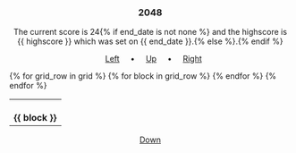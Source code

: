 <h3 align="center">2048</h3>
<p align="center">
  The current score is 24{% if end_date is not none %} and the highscore is {{ highscore }} which was set on {{ end_date }}.{% else %}.{% endif %}
</p>

<p align="center">
  &nbsp;&nbsp;
  <a href="{{server_address}}/click/3">Left</a>
  &nbsp;&nbsp;&nbsp;&nbsp;•&nbsp;&nbsp;&nbsp;&nbsp;
  <a href="{{server_address}}/click/1">Up</a>
  &nbsp;&nbsp;&nbsp;&nbsp;•&nbsp;&nbsp;&nbsp;&nbsp;
  <a href="{{server_address}}/click/4">Right</a>
</p>

<table align="center">
{% for grid_row in grid %}
<tr>
{% for block in grid_row %}
<td align="center">
  </br>
  <strong>{{ block }}</strong>
  </br>
  <img width="58" height="0">
</td>
{% endfor %}
</tr>
{% endfor %}
</table>

<p align="center"><a href="{{server_address}}/click/2">Down</a></p>
